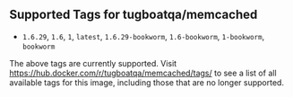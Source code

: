 ## Supported Tags for tugboatqa/memcached

* `1.6.29`, `1.6`, `1`, `latest`, `1.6.29-bookworm`, `1.6-bookworm`, `1-bookworm`, `bookworm`

The above tags are currently supported. Visit https://hub.docker.com/r/tugboatqa/memcached/tags/ to see a list of all available tags for this image, including those that are no longer supported.
